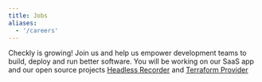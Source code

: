 ```yaml
---
title: Jobs
aliases: 
  - '/careers'
---
```


Checkly is growing! Join us and help us empower development teams
to build, deploy and run better software. You will be working on our SaaS app and our open source
projects [Headless Recorder](https://github.com/checkly/headless-recorder) and [Terraform Provider](https://registry.terraform.io/providers/checkly/checkly/latest/docs)
